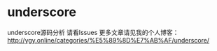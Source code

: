 # underscore
underscore源码分析
请看Issues
更多文章请见我的个人博客：http://ygy.online/categories/%E5%89%8D%E7%AB%AF/underscore/
